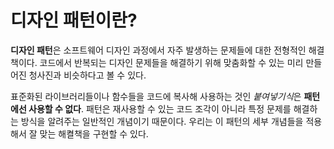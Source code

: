 # 디자인 패턴이란?

**디자인 패턴**은 소프트웨어 디자인 과정에서 자주 발생하는 문제들에 대한 전형적인 해결책이다. 코드에서 반복되는 디자인 문제들을 해결하기 위해 맞춤화할 수 있는 미리 만들어진 청사진과 비슷하다고 볼 수 있다.

표준화된 라이브러리들이나 함수들을 코드에 복사해 사용하는 것인 *붙여넣기식*은 **패턴에선 사용할 수 없다**. 패턴은 재사용할 수 있는 코드 조각이 아니라 특정 문제를 해결하는 방식을 알려주는 일반적인 개념이기 때문이다. 우리는 이 패턴의 세부 개념들을 적용해서 잘 맞는 해켤책을 구현할 수 있다.
